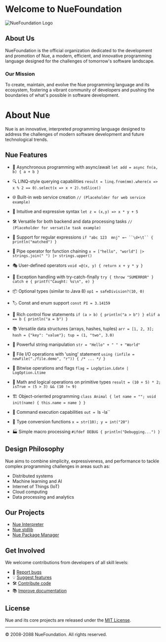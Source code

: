 # Welcome to NueFoundation

![NueFoundation Logo](https://avatars.githubusercontent.com/u/177447335?s=200&v=4)

## About Us

NueFoundation is the official organization dedicated to the development and promotion of Nue, a modern, efficient, and innovative programming language designed for the challenges of tomorrow's software landscape.

### Our Mission

To create, maintain, and evolve the Nue programming language and its ecosystem, fostering a vibrant community of developers and pushing the boundaries of what's possible in software development.

# About Nue

Nue is an innovative, interpreted programming language designed to address the challenges of modern software development and future technological trends.

## Nue Features

- 🚀 Asynchronous programming with async/await
  `let add = async fn(a, b) { a + b }`

- 🔍 LINQ-style querying capabilities
  `result = linq.from(mm).where(x => x % 2 == 0).select(x => x + 2).toSlice()`

- 🌐 Built-in web service creation
  `// (Placeholder for web service example)`

- 🧠 Intuitive and expressive syntax
  `let z = (x,y) => x * y + 5`

- 🛠️ Versatile for both backend and data processing tasks
  `// (Placeholder for versatile task example)`

- 🔢 Support for regular expressions
  `if "abc 123	mnj" =~ ``\d+\t`` { println("matched") }`

- 🔄 Pipe operator for function chaining
  `x = ["hello", "world"] |> strings.join(" ") |> strings.upper()`

- 🎭 User-defined operators
  `void =@(x, y) { return x + y * y }`

- 🔐 Exception handling with try-catch-finally
  `try { throw "SUMERROR" } catch e { printf("Caught: %s\n", e) }`

- 📦 Optional types (similar to Java 8)
  `op1 = safeDivision?(10, 0)`

- 🏷️ Const and enum support
  `const PI = 3.14159`

- 🔀 Rich control flow statements
  `if (a > b) { println("a > b") } elif a == b { println("a = b") }`

- 📚 Versatile data structures (arrays, hashes, tuples)
  `arr = [1, 2, 3]; hash = {"key": "value"}; tup = (1, "two", 3.0)`

- 🔧 Powerful string manipulation
  `str = "Hello" + " " + "World"`

- 📝 File I/O operations with 'using' statement
  `using (infile = newFile("./file.demo", "r")) { /* ... */ }`

- 🔢 Bitwise operations and flags
  `flag = LogOption.Ldate | LogOption.Ltime`

- 🧮 Math and logical operations on primitive types
  `result = (10 + 5) * 2; isTrue = (5 > 3) && (10 != 9)`

- 🏗️ Object-oriented programming
  `class Animal { let name = ""; void init(name) { this.name = name } }`

- 🔌 Command execution capabilities
  `out = `ls -la``

- 🔄 Type conversion functions
  `x = str(10); y = int("20")`

- 🏭 Simple macro processing
  `#ifdef DEBUG { println("Debugging...") }`

## Design Philosophy

Nue aims to combine simplicity, expressiveness, and performance to tackle complex programming challenges in areas such as:

- Distributed systems
- Machine learning and AI
- Internet of Things (IoT)
- Cloud computing
- Data processing and analytics
  
## Our Projects

- [Nue Interpreter](https://github.com/Nue-Foundation/Nue-V3)
- [Nue stdlib](https://github.com/NuePkgs/stdlib)
- [Nue Package Manager](https://github.com/Nue-Foundation/Pkg)

## Get Involved

We welcome contributions from developers of all skill levels:

- 🐛 [Report bugs](https://github.com/Nue-Foundation)
- 💡 [Suggest features](https://github.com/Nue-Foundation)
- 🛠️ [Contribute code](https://github.com/Nue-Foundation/Contributing)
- 📚 [Improve documentation](https://github.com/NueFoundation/Nue-Docs)

## License

Nue and its core projects are released under the [MIT License](https://opensource.org/licenses/MIT).

---

© 2008-2088 NueFoundation. All rights reserved.
